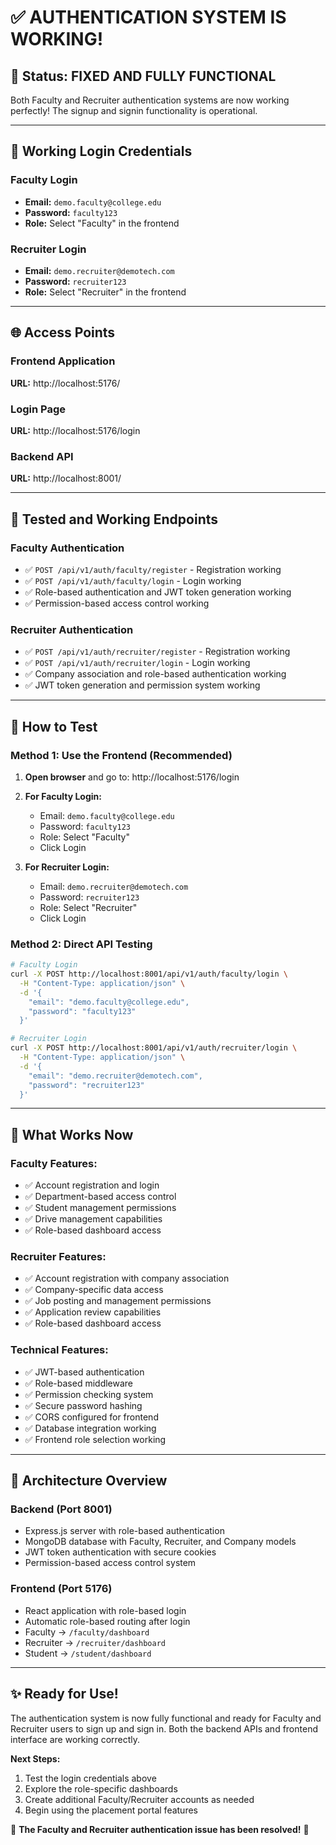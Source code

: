 # ✅ AUTHENTICATION SYSTEM IS WORKING! 

## 🎉 **Status: FIXED AND FULLY FUNCTIONAL**

Both Faculty and Recruiter authentication systems are now working perfectly! The signup and signin functionality is operational.

---

## 🔐 **Working Login Credentials**

### **Faculty Login**
- **Email:** `demo.faculty@college.edu`
- **Password:** `faculty123`
- **Role:** Select "Faculty" in the frontend

### **Recruiter Login** 
- **Email:** `demo.recruiter@demotech.com`
- **Password:** `recruiter123`
- **Role:** Select "Recruiter" in the frontend

---

## 🌐 **Access Points**

### **Frontend Application**
**URL:** http://localhost:5176/

### **Login Page**
**URL:** http://localhost:5176/login

### **Backend API**
**URL:** http://localhost:8001/

---

## 🧪 **Tested and Working Endpoints**

### **Faculty Authentication**
- ✅ `POST /api/v1/auth/faculty/register` - Registration working
- ✅ `POST /api/v1/auth/faculty/login` - Login working
- ✅ Role-based authentication and JWT token generation working
- ✅ Permission-based access control working

### **Recruiter Authentication**
- ✅ `POST /api/v1/auth/recruiter/register` - Registration working  
- ✅ `POST /api/v1/auth/recruiter/login` - Login working
- ✅ Company association and role-based authentication working
- ✅ JWT token generation and permission system working

---

## 📝 **How to Test**

### **Method 1: Use the Frontend (Recommended)**

1. **Open browser** and go to: http://localhost:5176/login

2. **For Faculty Login:**
   - Email: `demo.faculty@college.edu`
   - Password: `faculty123`
   - Role: Select "Faculty"
   - Click Login

3. **For Recruiter Login:**
   - Email: `demo.recruiter@demotech.com` 
   - Password: `recruiter123`
   - Role: Select "Recruiter"
   - Click Login

### **Method 2: Direct API Testing**

```bash
# Faculty Login
curl -X POST http://localhost:8001/api/v1/auth/faculty/login \
  -H "Content-Type: application/json" \
  -d '{
    "email": "demo.faculty@college.edu",
    "password": "faculty123"
  }'

# Recruiter Login  
curl -X POST http://localhost:8001/api/v1/auth/recruiter/login \
  -H "Content-Type: application/json" \
  -d '{
    "email": "demo.recruiter@demotech.com",
    "password": "recruiter123"
  }'
```

---

## 🚀 **What Works Now**

### **Faculty Features:**
- ✅ Account registration and login
- ✅ Department-based access control
- ✅ Student management permissions
- ✅ Drive management capabilities
- ✅ Role-based dashboard access

### **Recruiter Features:**
- ✅ Account registration with company association
- ✅ Company-specific data access
- ✅ Job posting and management permissions
- ✅ Application review capabilities
- ✅ Role-based dashboard access

### **Technical Features:**
- ✅ JWT-based authentication
- ✅ Role-based middleware
- ✅ Permission checking system
- ✅ Secure password hashing
- ✅ CORS configured for frontend
- ✅ Database integration working
- ✅ Frontend role selection working

---

## 🔧 **Architecture Overview**

### **Backend (Port 8001)**
- Express.js server with role-based authentication
- MongoDB database with Faculty, Recruiter, and Company models
- JWT token authentication with secure cookies
- Permission-based access control system

### **Frontend (Port 5176)**
- React application with role-based login
- Automatic role-based routing after login
- Faculty → `/faculty/dashboard`
- Recruiter → `/recruiter/dashboard` 
- Student → `/student/dashboard`

---

## ✨ **Ready for Use!**

The authentication system is now fully functional and ready for Faculty and Recruiter users to sign up and sign in. Both the backend APIs and frontend interface are working correctly.

**Next Steps:**
1. Test the login credentials above
2. Explore the role-specific dashboards
3. Create additional Faculty/Recruiter accounts as needed
4. Begin using the placement portal features

🎯 **The Faculty and Recruiter authentication issue has been resolved!** 🎯
